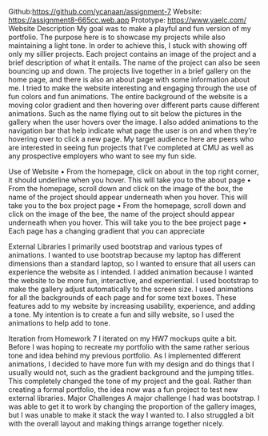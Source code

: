 Github:https://github.com/ycanaan/assignment-7
Website: https://assignment8-665cc.web.app
Prototype: https://www.yaelc.com/
Website Description
    My goal was to make a playful and fun version of my portfolio. The purpose here is to showcase my projects while also maintaining a light tone. In order to achieve this, I stuck with showing off only my sillier projects. Each project contains an image of the project and a brief description of what it entails. The name of the project can also be seen bouncing up and down. The projects live together in a brief gallery on the home page, and there is also an about page with some information about me.
    I tried to make the website interesting and engaging through the use of fun colors and fun animations. The entire background of the website is a moving color gradient and then hovering over different parts cause different animations. Such as the name flying out to sit below the pictures in the gallery when the user hovers over the image. I also added animations to the navigation bar that help indicate what page the user is on and when they’re hovering over to click a new page. My target audience here are peers who are interested in seeing fun projects that I’ve completed at CMU as well as any prospective employers who want to see my fun side.

Use of Website
•   From the homepage, click on about in the top right corner, it should underline when you hover. This will take you to the about page
•   From the homepage, scroll down and click on the image of the box, the name of the project should appear underneath when you hover. This will take you to the box project page
•   From the homepage, scroll down and click on the image of the bee, the name of the project should appear underneath when you hover. This will take you to the bee project page
•   Each page has a changing gradient that you can appreciate

External Libraries
    I primarily used bootstrap and various types of animations. I wanted to use bootstrap because my laptop has different dimensions than a standard laptop, so I wanted to ensure that all users can experience the website as I intended. I added animation because I wanted the website to be more fun, interactive, and experiential. I used bootstrap to make the gallery adjust automatically to the screen size. I used animations for all the backgrounds of each page and for some text boxes. These features add to my website by increasing usability, experience, and adding a tone. My intention is to create a fun and silly website, so I used the animations to help add to tone.

Iteration from Homework 7
    I iterated on my HW7 mockups quite a bit. Before I was hoping to recreate my portfolio with the same rather serious tone and idea behind my previous portfolio. As I implemented different animations, I decided to have more fun with my design and do things that I usually would not, such as the gradient background and the jumping titles. This completely changed the tone of my project and the goal. Rather than creating a formal portfolio, the idea now was a fun project to test new external libraries.
Major Challenges
    A major challenge I had was bootstrap. I was able to get it to work by changing the proportion of the gallery images, but I was unable to make it stack the way I wanted to. I also struggled a bit with the overall layout and making things arrange together nicely.
